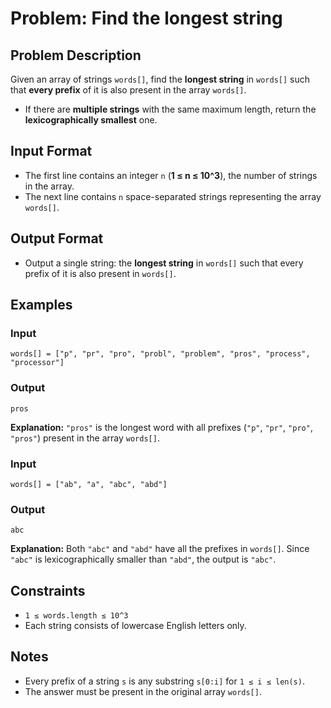 
# Problem: Find the longest string

## Problem Description
Given an array of strings `words[]`, find the **longest string** in `words[]` such that **every prefix** of it is also present in the array `words[]`.

- If there are **multiple strings** with the same maximum length, return the **lexicographically smallest** one.

## Input Format
- The first line contains an integer `n` (**1 ≤ n ≤ 10^3**), the number of strings in the array.
- The next line contains `n` space-separated strings representing the array `words[]`.

## Output Format
- Output a single string: the **longest string** in `words[]` such that every prefix of it is also present in `words[]`.

## Examples

### Input
`words[] = ["p", "pr", "pro", "probl", "problem", "pros", "process", "processor"]`<br/>

### Output
`pros`<br/>

**Explanation:** `"pros"` is the longest word with all prefixes (`"p"`, `"pr"`, `"pro"`, `"pros"`) present in the array `words[]`.

### Input
`words[] = ["ab", "a", "abc", "abd"]`<br/>

### Output
`abc`<br/>

**Explanation:** Both `"abc"` and `"abd"` have all the prefixes in `words[]`. Since `"abc"` is lexicographically smaller than `"abd"`, the output is `"abc"`.

## Constraints
- `1 ≤ words.length ≤ 10^3`
- Each string consists of lowercase English letters only.

## Notes
- Every prefix of a string `s` is any substring `s[0:i]` for `1 ≤ i ≤ len(s)`.
- The answer must be present in the original array `words[]`.

